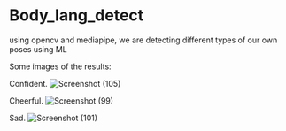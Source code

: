 # Body_lang_detect
using opencv and mediapipe, we are detecting different types of our own poses using ML

Some images of the results:

Confident.
![Screenshot (105)](https://github.com/hari3100/Body_lang_detect/assets/115133374/71b2f5f2-830c-48ca-8fee-8a2605381113)

Cheerful.
![Screenshot (99)](https://github.com/hari3100/Body_lang_detect/assets/115133374/dc9d40af-3a6f-417f-b76b-6d301fa76a43)

Sad.
![Screenshot (101)](https://github.com/hari3100/Body_lang_detect/assets/115133374/08b22736-656d-4cb6-8693-d9e0198e3286)
